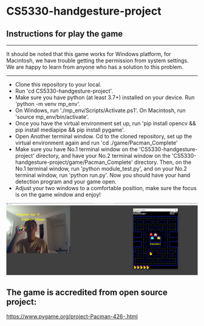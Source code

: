 ﻿# CS5330-handgesture-project
## Instructions for play the game
<hr>
It should be noted that this game works for Windows platform, for Macintosh, we have trouble getting the permission from system settings. We are happy to learn from anyone who has a solution to this problem.
<hr>
<ul>
  <li>Clone this repository to your local.</li>
  <li>Run 'cd CS5330-handgesture-project'.</li>
  <li>Make sure you have python (at least 3.7+) installed on your device. Run 'python -m venv mp_env'.</li>
  <li>On Windows, run './mp_env/Scripts/Activate.ps1'. On Macintosh, run 'source mp_env/bin/activate'.</li>
  <li>Once you have the virtual environment set up, run 'pip install opencv && pip install mediapipe && pip install pygame'.</li>
  <li>Open Another terminal window. Cd to the cloned repository, set up the virtual environment again and run 'cd ./game/Pacman_Complete'</li>
  <li>Make sure you have No.1 terminal window on the 'CS5330-handgesture-project' directory, and have your No.2 terminal window on the 'CS5330-handgesture-project/game/Pacman_Complete' directory. Then, on the No.1 terminal window, run 'python module_test.py', and on your No.2 terminal window, run 'python run.py'. Now you should have your hand detection program and your game open.</li>
  <li>Adjust your two windows to a comfortable position, make sure the focus is on the game window and enjoy!</li>
</ul>
<img src="./assets/game_test.png" title="game test"/>

## The game is accredited from open source project:
https://www.pygame.org/project-Pacman-426-.html


<!-- ## Tested with chromedino.com
<img src="./assets/test.png" title="test"/> -->
